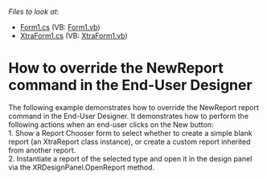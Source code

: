 <!-- default file list -->
*Files to look at*:

* [Form1.cs](./CS/Form1.cs) (VB: [Form1.vb](./VB/Form1.vb))
* [XtraForm1.cs](./CS/XtraForm1.cs) (VB: [XtraForm1.vb](./VB/XtraForm1.vb))
<!-- default file list end -->
# How to override the NewReport command in the End-User Designer


<p>The following example demonstrates how to override the NewReport report command in the End-User Designer. It demonstrates how to perform the following actions when an end-user clicks on the New button:<br />
1. Show a Report Chooser form to select whether to create a simple blank report (an XtraReport class instance), or create a custom report inherited from another report.<br />
2. Instantiate a report of the selected type and open it in the design panel via the XRDesignPanel.OpenReport method.</p>

<br/>


